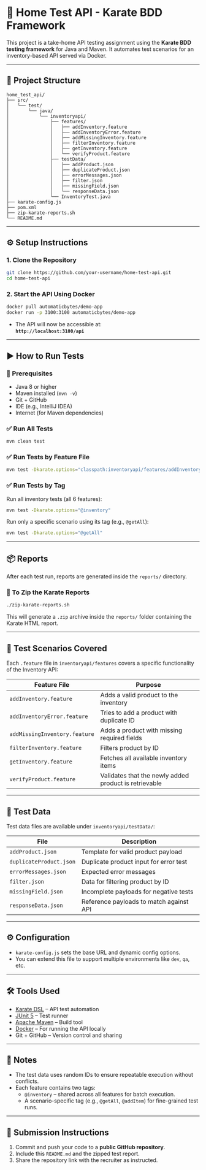 # 🧪 Home Test API - Karate BDD Framework

This project is a take-home API testing assignment using the **Karate BDD testing framework** for Java and Maven. It automates test scenarios for an inventory-based API served via Docker.

---

## 📁 Project Structure

```
home_test_api/
├── src/
│   └── test/
│       └── java/
│           └── inventoryapi/
│               ├── features/
│               │   ├── addInventory.feature
│               │   ├── addInventoryError.feature
│               │   ├── addMissingInventory.feature
│               │   ├── filterInventory.feature
│               │   ├── getInventory.feature
│               │   └── verifyProduct.feature
│               ├── testData/
│               │   ├── addProduct.json
│               │   ├── duplicateProduct.json
│               │   ├── errorMessages.json
│               │   ├── filter.json
│               │   ├── missingField.json
│               │   └── responseData.json
│               └── InventoryTest.java
├── karate-config.js
├── pom.xml
├── zip-karate-reports.sh
└── README.md
```

---

## ⚙️ Setup Instructions

### 1. Clone the Repository

```bash
git clone https://github.com/your-username/home-test-api.git
cd home-test-api
```

### 2. Start the API Using Docker

```bash
docker pull automaticbytes/demo-app
docker run -p 3100:3100 automaticbytes/demo-app
```

- The API will now be accessible at:  
  **`http://localhost:3100/api`**

---

## ▶️ How to Run Tests

### 🧰 Prerequisites

- Java 8 or higher
- Maven installed (`mvn -v`)
- Git + GitHub
- IDE (e.g., IntelliJ IDEA)
- Internet (for Maven dependencies)

### ✅ Run All Tests

```bash
mvn clean test
```

### ✅ Run Tests by Feature File

```bash
mvn test -Dkarate.options="classpath:inventoryapi/features/addInventory.feature"
```

### ✅ Run Tests by Tag

Run all inventory tests (all 6 features):

```bash
mvn test -Dkarate.options="@inventory"
```

Run only a specific scenario using its tag (e.g., `@getAll`):

```bash
mvn test -Dkarate.options="@getAll"
```

---

## 📦 Reports

After each test run, reports are generated inside the `reports/` directory.

### 📁 To Zip the Karate Reports

```bash
./zip-karate-reports.sh
```

This will generate a `.zip` archive inside the `reports/` folder containing the Karate HTML report.

---

## 📑 Test Scenarios Covered

Each `.feature` file in `inventoryapi/features` covers a specific functionality of the Inventory API:

| Feature File              | Purpose                                               |
|---------------------------|--------------------------------------------------------|
| `addInventory.feature`    | Adds a valid product to the inventory                 |
| `addInventoryError.feature` | Tries to add a product with duplicate ID              |
| `addMissingInventory.feature` | Adds a product with missing required fields         |
| `filterInventory.feature` | Filters product by ID                                 |
| `getInventory.feature`    | Fetches all available inventory items                 |
| `verifyProduct.feature`   | Validates that the newly added product is retrievable |

---

## 🧾 Test Data

Test data files are available under `inventoryapi/testData/`:

| File                    | Description                             |
|-------------------------|------------------------------------------|
| `addProduct.json`       | Template for valid product payload       |
| `duplicateProduct.json` | Duplicate product input for error test   |
| `errorMessages.json`    | Expected error messages                  |
| `filter.json`           | Data for filtering product by ID         |
| `missingField.json`     | Incomplete payloads for negative tests   |
| `responseData.json`     | Reference payloads to match against API  |

---

## ⚙️ Configuration

- `karate-config.js` sets the base URL and dynamic config options.
- You can extend this file to support multiple environments like `dev`, `qa`, etc.

---

## 🛠️ Tools Used

- [Karate DSL](https://github.com/karatelabs/karate) – API test automation
- [JUnit 5](https://junit.org/) – Test runner
- [Apache Maven](https://maven.apache.org/) – Build tool
- [Docker](https://www.docker.com/) – For running the API locally
- Git + GitHub – Version control and sharing

---

## 📌 Notes

- The test data uses random IDs to ensure repeatable execution without conflicts.
- Each feature contains two tags:
    - `@inventory` – shared across all features for batch execution.
    - A scenario-specific tag (e.g., `@getAll`, `@addItem`) for fine-grained test runs.

---

## 📨 Submission Instructions

1. Commit and push your code to a **public GitHub repository**.
2. Include this `README.md` and the zipped test report.
3. Share the repository link with the recruiter as instructed.